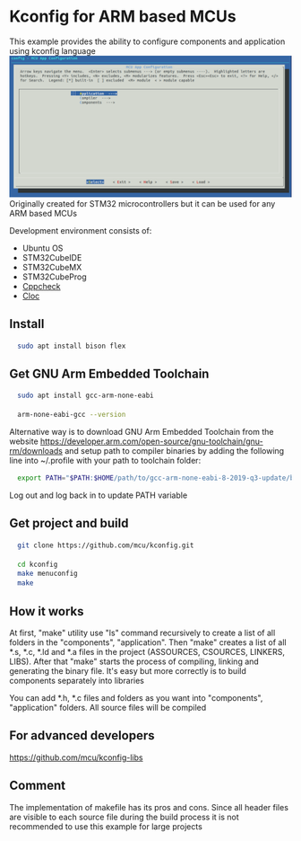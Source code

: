 # Kconfig for ARM based MCUs

This example provides the ability to configure components and application
using kconfig language
![](scripts/menu/menuconfig.png)
Originally created for STM32 microcontrollers but it can be used for any ARM
based MCUs

Development environment consists of:
 * Ubuntu OS
 * STM32CubeIDE
 * STM32CubeMX
 * STM32CubeProg
 * [Cppcheck](https://github.com/danmar/cppcheck.git)
 * [Cloc](https://github.com/AlDanial/cloc.git)

## Install

```bash
  sudo apt install bison flex
```

## Get GNU Arm Embedded Toolchain

```bash
  sudo apt install gcc-arm-none-eabi

  arm-none-eabi-gcc --version
```

Alternative way is to download GNU Arm Embedded Toolchain from the
website https://developer.arm.com/open-source/gnu-toolchain/gnu-rm/downloads
and setup path to compiler binaries by adding the following line
into ~/.profile with your path to toolchain folder:

```bash
  export PATH="$PATH:$HOME/path/to/gcc-arm-none-eabi-8-2019-q3-update/bin"
```

Log out and log back in to update PATH variable

## Get project and build

```bash
  git clone https://github.com/mcu/kconfig.git

  cd kconfig
  make menuconfig
  make
```

## How it works

At first, "make" utility use "ls" command recursively to create a list of all
folders in the "components", "application". Then "make" creates a list of all
*.s, *.c, *.ld and *.a files in the project (ASSOURCES, CSOURCES, LINKERS, LIBS).
After that "make" starts the process of compiling, linking and generating the
binary file. It's easy but more correctly is to build components separately into
libraries

You can add *.h, *.c files and folders as you want into "components",
"application" folders. All source files will be compiled

## For advanced developers

https://github.com/mcu/kconfig-libs

## Comment

The implementation of makefile has its pros and cons. Since all header files
are visible to each source file during the build process it is not recommended
to use this example for large projects
